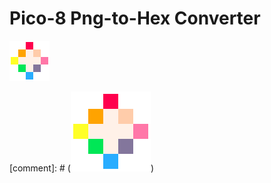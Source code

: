 # Pico-8 Png-to-Hex Converter

<img src="https://github.com/bretlinne/Linne-Dev-Prod/blob/master/resources/pico8.png" alt="drawing" width="64"/>

[comment]: # (![pico8](https://github.com/bretlinne/Linne-Dev-Prod/blob/master/resources/pico8.png))

